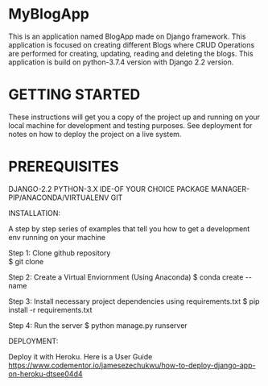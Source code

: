 # MyBlogApp
This is an application named BlogApp made on Django framework. This application is focused on creating different Blogs where CRUD Operations are performed for creating, updating, reading and deleting the blogs. This application is build on python-3.7.4 version with Django 2.2 version.

# GETTING STARTED
These instructions will get you a copy of the project up and running on your local machine for development and testing purposes. See deployment for notes on how to deploy the project on a live system.

# PREREQUISITES

DJANGO-2.2
PYTHON-3.X
IDE-OF YOUR CHOICE
PACKAGE MANAGER-PIP/ANACONDA/VIRTUALENV
GIT

INSTALLATION:

A step by step series of examples that tell you how to get a development env running on your machine

Step 1: Clone github repository   
        $ git clone <URL>

Step 2: Create a Virtual Enviornment (Using Anaconda)
        $ conda create --name <name of env> <package to be installed if any>
  
Step 3: Install necessary project dependencies using requirements.txt
        $ pip install -r requirements.txt
        
Step 4: Run the server
        $ python manage.py runserver
  
DEPLOYMENT:

Deploy it with Heroku. Here is a User Guide https://www.codementor.io/jamesezechukwu/how-to-deploy-django-app-on-heroku-dtsee04d4








